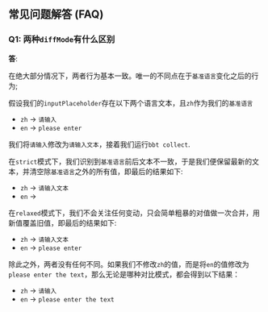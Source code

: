 ## 常见问题解答 (FAQ)

### Q1: 两种`diffMode`有什么区别

**答**:

在绝大部分情况下，两者行为基本一致。唯一的不同点在于`基准语言`变化之后的行为;

假设我们的`inputPlaceholder`存在以下两个语言文本，且`zh`作为我们的`基准语言`

- `zh` -> `请输入`
- `en` -> `please enter`

我们将`请输入`修改为`请输入文本`，接着我们运行`bbt collect`.

在`strict`模式下，我们识别到`基准语言`前后文本不一致，于是我们便保留最新的文本，并清空除`基准语言`之外的所有值，即最后的结果如下:

- `zh` -> `请输入文本`
- `en` -> ` `

在`relaxed`模式下，我们不会关注任何变动，只会简单粗暴的对值做一次合并，用新值覆盖旧值，即最后的结果如下:

- `zh` -> `请输入文本`
- `en` -> `please enter`

除此之外，两者没有任何不同。如果我们不修改`zh`的值，而是将`en`的值修改为`please enter the text`，那么无论是哪种对比模式，都会得到以下结果：

- `zh` -> `请输入`
- `en` -> `please enter the text`
